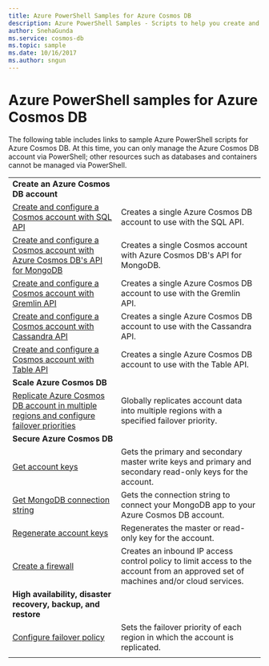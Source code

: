 ```yaml
---
title: Azure PowerShell Samples for Azure Cosmos DB
description: Azure PowerShell Samples - Scripts to help you create and manage Azure Cosmos DB accounts. 
author: SnehaGunda
ms.service: cosmos-db
ms.topic: sample
ms.date: 10/16/2017
ms.author: sngun
---
```


# Azure PowerShell samples for Azure Cosmos DB

The following table includes links to sample Azure PowerShell scripts for Azure Cosmos DB. At this time, you can only manage the Azure Cosmos DB account via PowerShell; other resources such as databases and containers cannot be managed via PowerShell.

| |  |
|---|---|
|**Create an Azure Cosmos DB account**||
|[Create and configure a Cosmos account with SQL API](scripts/create-database-account-powershell.md?toc=%2fpowershell%2fmodule%2ftoc.json)| Creates a single Azure Cosmos DB account to use with the SQL API. |
|[Create and configure a Cosmos account with Azure Cosmos DB's API for MongoDB](scripts/create-mongodb-database-account-powershell.md?toc=%2fpowershell%2fmodule%2ftoc.json)| Creates a single Cosmos account with Azure Cosmos DB's API for MongoDB. |
|[Create and configure a Cosmos account with Gremlin API ](scripts/create-graph-database-account-powershell.md?toc=%2fpowershell%2fmodule%2ftoc.json)| Creates a single Azure Cosmos DB account to use with the Gremlin API. |
|[Create and configure a Cosmos account with Cassandra API](scripts/create-and-configure-cassandra-database.md?toc=%2fpowershell%2fmodule%2ftoc.json)| Creates a single Azure Cosmos DB account to use with the Cassandra API. |
|[Create and configure a Cosmos account with Table API](scripts/create-table-database-account-powershell.md?toc=%2fpowershell%2fmodule%2ftoc.json)| Creates a single Azure Cosmos DB account to use with the Table API. |
|**Scale Azure Cosmos DB**||
|[Replicate Azure Cosmos DB account in multiple regions and configure failover priorities](scripts/scale-multiregion-powershell.md?toc=%2fpowershell%2fmodule%2ftoc.json)|Globally replicates account data into multiple regions with a specified failover priority.|
|**Secure Azure Cosmos DB**||
| [Get account keys](scripts/secure-get-account-key-powershell.md?toc=%2fpowershell%2fmodule%2ftoc.json) | Gets the primary and secondary master write keys and primary and secondary read-only keys for the account.|
| [Get MongoDB connection string](scripts/secure-mongo-connection-string-powershell.md?toc=%2fpowershell%2fmodule%2ftoc.json) | Gets the connection string to connect your MongoDB app to your Azure Cosmos DB account.|
|[Regenerate account keys](scripts/secure-regenerate-key-powershell.md?toc=%2fpowershell%2fmodule%2ftoc.json)|Regenerates the master or read-only key for the account.|
|[Create a firewall](scripts/create-firewall-powershell.md?toc=%2fpowershell%2fmodule%2ftoc.json)| Creates an inbound IP access control policy to limit access to the account from an approved set of machines and/or cloud services.|
|**High availability, disaster recovery, backup, and restore**||
|[Configure failover policy](scripts/ha-failover-policy-powershell.md?toc=%2fpowershell%2fmodule%2ftoc.json)|Sets the failover priority of each region in which the account is replicated.|
|||
